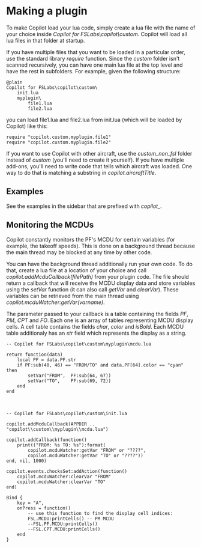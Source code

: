 # Making a plugin

To make Copilot load your lua code, simply create a lua file with the name of your choice inside *Copilot for FSLabs\copilot\custom*. Copilot will load all lua files in that folder at startup.

If you have multiple files that you want to be loaded in a particular order, use the standard library *require* function. Since the *custom* folder isn't scanned recursively, you can have one main lua file at the top level and have the rest in subfolders. For example, given the following structure:

	@plain
	Copilot for FSLabs\copilot\custom\
		init.lua
		myplugin\
			file1.lua
			file2.lua

you can load file1.lua and file2.lua from init.lua (which will be loaded by Copilot) like this:

	require "copilot.custom.myplugin.file1"
	require "copilot.custom.myplugin.file2"

If you want to use Copilot with other aircraft, use the *custom\_non\_fsl* folder instead of *custom* (you'll need to create it yourself). If you have multiple add-ons, you'll need to write code that tells which aircraft was loaded. One way to do that is matching a substring in *copilot.aircraftTitle*.

## Examples

See the examples in the sidebar that are prefixed with *copilot\_*.

## Monitoring the MCDUs

Copilot constantly monitors the PF's MCDU for certain variables (for example, the takeoff speeds). This is done on a background thread because the main thread may be blocked at any time by other code. 

You can have the background thread additionally run your own code. To do that, create a lua file at a location of your choice and call *copilot.addMcduCallback(filePath)* from your plugin code. The file should return a callback that will receive the MCDU display data and store variables using the *setVar* function (it can also call *getVar* and *clearVar*). These variables can be retrieved from the main thread using *copilot.mcduWatcher:getVar(varname)*.

The parameter passed to your callback is a table containing the fields *PF*, *PM*, *CPT* and *FO*. Each one is an array of tables representing MCDU display cells. A cell table contains the fields *char*, *color* and *isBold*. Each MCDU table additionaly has an *str* field which represents the display as a string.

	-- Copilot for FSLabs\copilot\custom\myplugin\mcdu.lua

	return function(data)
		local PF = data.PF.str
		if PF:sub(40, 46) == "FROM/TO" and data.PF[64].color == "cyan" then
			setVar("FROM",  PF:sub(64, 67))
			setVar("TO",    PF:sub(69, 72))
		end
	end
<br>

	-- Copilot for FSLabs\copilot\custom\init.lua

	copilot.addMcduCallback(APPDIR .. "copilot\\custom\\myplugin\\mcdu.lua")

	copilot.addCallback(function()
		print(("FROM: %s TO: %s"):format(
			copilot.mcduWatcher:getVar "FROM" or "????", 
			copilot.mcduWatcher:getVar "TO" or "????"))
	end, nil, 1000)

	copilot.events.chocksSet:addAction(function()
		copilot.mcduWatcher:clearVar "FROM"
		copilot.mcduWatcher:clearVar "TO"
	end)

	Bind {
		key = "A",
		onPress = function()
			-- use this function to find the display cell indices:
			FSL.MCDU:printCells() -- PM MCDU
			--FSL.PF.MCDU:printCells()
			--FSL.CPT.MCDU:printCells()
		end
	}